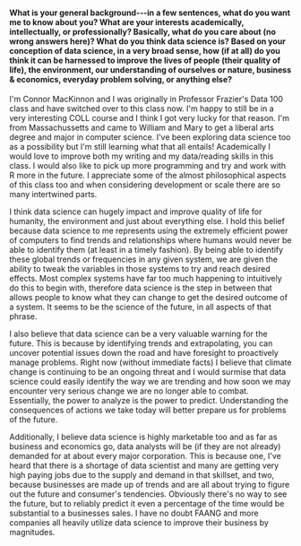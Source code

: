 <h4> What is your general background---in a few sentences, what do you want me to know about you? What are your interests academically, intellectually, or professionally? Basically, what do you care about (no wrong answers here)? What do you think data science is? Based on your conception of data science, in a very broad sense, how (if at all) do you think it can be harnessed to improve the lives of people (their quality of life), the environment, our understanding of ourselves or nature, business & economics, everyday problem solving, or anything else?</h4>

I'm Connor MacKinnon and I was originally in Professor Frazier's Data 100 class and have switched over to this class now. I'm happy to still be in a very interesting COLL course and I think I got very lucky for that reason. I'm from Massachussetts and came to William and Mary to get a liberal arts degree and major in computer science. I've been exploring data science too as a possibility but I'm still learning what that all entails! Academically I would love to improve both my writing and my data/reading skills in this class. I would also like to pick up more programming and try and work with R more in the future. I appreciate some of the almost philosophical aspects of this class too and when considering development or scale there are so many intertwined parts.

I think data science can hugely impact and improve quality of life for humanity, the environment and just about everything else. I hold this belief because data science to me represents using the extremely efficient power of computers to find trends and relationships where humans would never be able to identify them (at least in a timely fashion). By being able to identify these global trends or frequencies in any given system, we are given the ability to tweak the variables in those systems to try and reach desired effects. Most complex systems have far too much happening to intuitively do this to begin with, therefore data science is the step in between that allows people to know what they can change to get the desired outcome of a system. It seems to be the science of the future, in all aspects of that phrase. 

I also believe that data science can be a very valuable warning for the future. This is because by identifying trends and extrapolating, you can uncover potential issues down the road and have foresight to proactively manage problems. Right now (without immediate facts) I believe that climate change is continuing to be an ongoing threat and I would surmise that data science could easily identify the way we are trending and how soon we may encounter very serious change we are no longer able to combat. Essentially, the power to analyze is the power to predict. Understanding the consequences of actions we take today will better prepare us for problems of the future. 

Additionally, I believe data science is highly marketable too and as far as business and economics go, data analysts will be (if they are not already) demanded for at about every major corporation. This is because one, I've heard that there is a shortage of data scientist and many are getting very high paying jobs due to the supply and demand in that skillset, and two, because businesses are made up of trends and are all about trying to figure out the future and consumer's tendencies. Obviously there's no way to see the future, but to reliably predict it even a percentage of the time would be substantial to a businesses sales. I have no doubt FAANG and more companies all heavily utilize data science to improve their business by magnitudes. 
